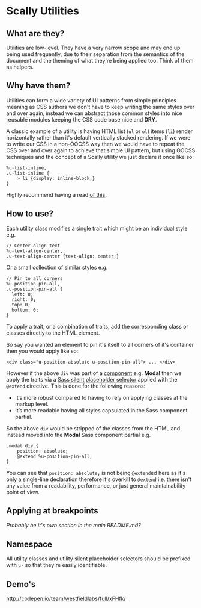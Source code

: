 # Scally Utilities

## What are they?

Utilities are low-level. They have a very narrow scope and may end up being used frequently, due to their separation from the semantics of the document and the theming of what they're being applied too. Think of them as helpers.

## Why have them?

Utilities can form a wide variety of UI patterns from simple principles meaning as CSS authors we don't have to keep writing the same styles over and over again, instead we can abstract those common styles into nice reusable modules keeping the CSS code base nice and **DRY**.

A classic example of a utility is having HTML list (`ul` or `ol`) items (`li`) render horizontally rather than it's default vertically stacked rendering. If we were to write our CSS in a non-OOCSS way then we would have to repeat the CSS over and over again to achieve that simple UI pattern, but using OOCSS techniques and the concept of a Scally utility we just declare it once like so:

    %u-list-inline,
    .u-list-inline {
        > li {display: inline-block;}
    }
    
Highly recommend having a read [of this](http://www.stubbornella.org/content/2010/06/25/the-media-object-saves-hundreds-of-lines-of-code/).

## How to use?

Each utility class modifies a single trait which might be an individual style e.g.

    // Center align text
    %u-text-align-center,
    .u-text-align-center {text-align: center;}

Or a small collection of similar styles e.g.

    // Pin to all corners
    %u-position-pin-all,
    .u-position-pin-all {
      left: 0;
      right: 0;
      top: 0;
      bottom: 0;
    }

To apply a trait, or a combination of traits, add the corresponding class or classes directly to the HTML element.

So say you wanted an element to pin it's itself to all corners of it's container then you would apply like so:

    <div class="u-position-absolute u-position-pin-all"> ... </div>
    
However if the above `div` was part of a [component](components/README.md) e.g. **Modal** then we apply the traits via a [Sass silent placeholder selector](http://sass-lang.com/documentation/file.SASS_REFERENCE.html#placeholder_selectors_) applied with the `@extend` directive. This is done for the following reasons:

- It’s more robust compared to having to rely on applying classes at the markup level.
- It’s more readable having all styles capsulated in the Sass component partial.

So the above `div` would be stripped of the classes from the HTML and instead moved into the **Modal** Sass component partial e.g.

    .modal div {
        position: absolute;
        @extend %u-position-pin-all;
    }

You can see that `position: absolute;` is not being `@extend`ed here as it's only a single-line declaration therefore it's overkill to `@extend` i.e. there isn't any value from a readability, performance, or just general maintainability point of view.

## Applying at breakpoints

*Probably be it's own section in the main README.md?*

## Namespace

All utility classes and utility silent placeholder selectors should be prefixed with `u-` so that they're easily identifiable.

## Demo's

<http://codepen.io/team/westfieldlabs/full/xFHfk/>
